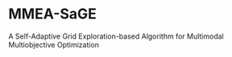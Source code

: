 # MMEA-SaGE
A Self-Adaptive Grid Exploration-based Algorithm for Multimodal Multiobjective Optimization
